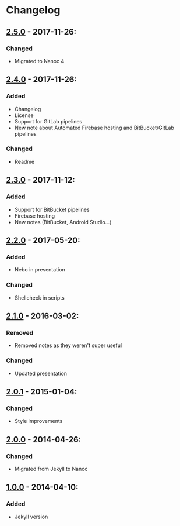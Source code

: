# Changelog

## [2.5.0](/../tree/v2.5.0) - 2017-11-26:
### Changed
 - Migrated to Nanoc 4

## [2.4.0](/../tree/v2.4.0) - 2017-11-26:
### Added
 - Changelog
 - License
 - Support for GitLab pipelines
 - New note about Automated Firebase hosting and BitBucket/GitLab pipelines

### Changed
 - Readme

## [2.3.0](/../tree/v2.3.0) - 2017-11-12:
### Added
 - Support for BitBucket pipelines
 - Firebase hosting
 - New notes (BitBucket, Android Studio…)

## [2.2.0](/../tree/v2.2.0) - 2017-05-20:
### Added
 - Nebo in presentation

### Changed
 - Shellcheck in scripts

## [2.1.0](/../tree/v2.1.0) - 2016-03-02:
### Removed
 - Removed notes as they weren't super useful

### Changed
 - Updated presentation

## [2.0.1](/../tree/v2.0.1) - 2015-01-04:
### Changed
 - Style improvements

## [2.0.0](/../tree/v2.0.0) - 2014-04-26:
### Changed
 - Migrated from Jekyll to Nanoc

## [1.0.0](/../tree/v1.0.0) - 2014-04-10:
### Added
 - Jekyll version